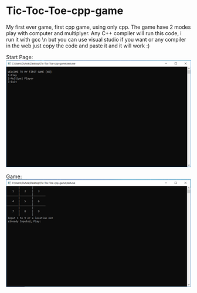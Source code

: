# Tic-Toc-Toe-cpp-game

My first ever game, first cpp game, using only cpp.
The game have 2 modes play with computer and multiplyer.
Any C++ compiler will run this code, i run it with gcc \n
but you can use visual studio if you want or any compiler in the web 
just copy the code and paste it and it will work :)

Start Page:
![Alt text](https://github.com/haji-nsrat/Tic-Toc-Toe-cpp-console-game/blob/master/game.1.PNG)

Game:
![Alt text](https://github.com/haji-nsrat/Tic-Toc-Toe-cpp-console-game/blob/master/game.2.PNG)